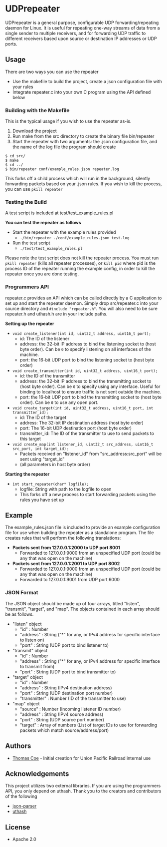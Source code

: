 # UDPrepeater

UDPrepeater is a general purpose, configurable UDP forwarding/repeating daemon for Linux. It is useful for repeating one-way streams of data from a single sender to multiple receivers, and for forwarding UDP traffic to different receivers based upon source or destination IP addresses or UDP ports.

## Usage

There are two ways you can use the repeater

* Use the makefile to build the project, create a json configuration file with your rules
* Integrate repeater.c into your own C program using the API defined below

### Building with the Makefile

This is the typical usage if you wish to use the repeater as-is.
1. Download the project
2. Run make from the src directory to create the binary file bin/repeater
3. Start the repeater with two arguments: the .json configuration file, and the name of the log file the program should create

```
$ cd src/
$ make
$ cd ../
$ bin/repeater conf/example_rules.json repeater.log
```

This forks off a child process which will run in the background, silently forwarding packets based on your .json rules. If you wish to kill the process, you can use `pkill repeater`

### Testing the Build

A test script is included at test/test_example_rules.pl

**You can test the repeater as follows**

* Start the repeater with the example rules provided
    * `./bin/repeater ./conf/example_rules.json test.log`
* Run the test script
    * `./test/test_example_rules.pl`

Please note the test script does not kill the repeater process. You must run `pkill repeater` (kills all repeater processes), or `kill pid` where pid is the process ID of the repeater running the example config, in order to kill the repeater once you are done testing.

### Programmers API

repeater.c provides an API which can be called directly by a C application to set up and start the repeater daemon. Simply drop src/repeater.c into your source directory and `#include "repeater.h"`. You will also need to be sure repeater.h and uthash.h are in your include paths.

**Setting up the repeater**
* `void create_listener(int id, uint32_t address, uint16_t port);`
    * id: The ID of the listener
    * address: the 32-bit IP address to bind the listening socket to (host byte order). Can be `0` to specify listening on all interfaces of the machine.
    * port: the 16-bit UDP port to bind the listening socket to (host byte order)
* `void create_transmitter(int id, uint32_t address, uint16_t port);`
    * id: the ID of the transmitter
    * address: the 32-bit IP address to bind the transmitting socket to (host byte order). Can be `0` to specify using any interface. Useful for binding to localhost to ensure traffic is not sent outside the machine.
    * port: the 16-bit UDP port to bind the transmitting socket to (host byte order). Can be `0` to use any open port.
* `void create_target(int id, uint32_t address, uint16_t port, int transmitter_id);`
    * id: The ID of the target
    * address: The 32-bit IP destination address (host byte order)
    * port: The 16-bit UDP destination port (host byte order)
    * transmitter_id: The ID of the transmitter to use to send packets to this target
* `void create_map(int listener_id, uint32_t src_address, uint16_t src_port, int target_id);`
    * Packets received on "listener_id" from "src_address:src_port" will be sent using "target_id"
    * (all parameters in host byte order)

**Starting the repeater**
* `int start_repeater(char* logfile);`
    * logfile: String with path to the logfile to open
    * This forks off a new process to start forwarding packets using the rules you have set up

## Example

The example_rules.json file is included to provide an example configuration file for use when building the repeater as a standalone program. The file creates rules that will perform the following translations:

* **Packets sent from 127.0.0.1:2000 to UDP port 8001**
    * Forwarded to 127.0.0.1:9000 from an unspecified UDP port (could be any that was open on the machine)
* **Packets sent from 127.0.0.1:2001 to UDP port 8002**
    * Forwarded to 127.0.0.1:9000 from an unspecified UDP port (could be any that was open on the machine)
    * Forwarded to 127.0.0.1:9001 from UDP port 6000

### JSON Format

The JSON object should be made up of four arrays, titled "listen", "transmit", "target", and "map". The objects contained in each array should be as follows.

* "listen" object
    * "id" : Number
    * "address" : String ("*" for any, or IPv4 address for specific interface to listen on)
    * "port" : String (UDP port to bind listener to)
* "transmit" object
    * "id" : Number
    * "address" : String ("*" for any, or IPv4 address for specific interface to transmit from)
    * "port" : String (UDP port to bind transmitter to)
* "target" object
    * "id" : Number
    * "address" : String (IPv4 destination address)
    * "port" : String (UDP destination port number)
    * "transmitter" : Number (ID of the transmitter to use)
* "map" object
    * "source" : Number (Incoming listener ID number)
    * "address" : String (IPv4 source address)
    * "port" : String (UDP source port number)
    * "target" : Array of numbers (List of target IDs to use for forwarding packets which match source/address/port)

## Authors

* [Thomas Coe](https://github.com/thomascoe) - Initial creation for Union Pacific Railroad internal use

## Acknowledgements

This project utilizes two external libraries. If you are using the programmers API, you only depend on uthash. Thank you to the creators and contributors of the following

* [json-parser](https://github.com/udp/json-parser/)
* [uthash](http://troydhanson.github.io/uthash/)

## License

* Apache 2.0
